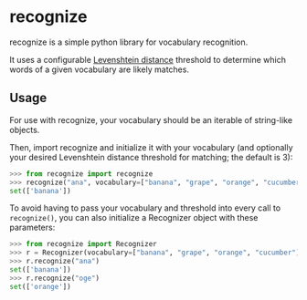 recognize
=========

recognize is a simple python library for vocabulary recognition.

It uses a configurable [Levenshtein distance](http://en.wikipedia.org/wiki/Levenshtein_distance) threshold to 
determine which words of a given vocabulary are likely matches.


Usage
-----

For use with recognize, your vocabulary should be an iterable of string-like objects.

Then, import recognize and initialize it with your vocabulary (and optionally your desired Levenshtein 
distance threshold for matching; the default is 3):

```python
>>> from recognize import recognize
>>> recognize("ana", vocabulary=["banana", "grape", "orange", "cucumber"], distance=3)
set(['banana'])
```
    

To avoid having to pass your vocabulary and threshold into every call to `recognize()`, you can also initialize a
Recognizer object with these parameters:

```python
>>> from recognize import Recognizer
>>> r = Recognizer(vocabulary=["banana", "grape", "orange", "cucumber"], distance=3)
>>> r.recognize("ana")
set(['banana'])
>>> r.recognize("oge")
set(['orange'])
```



